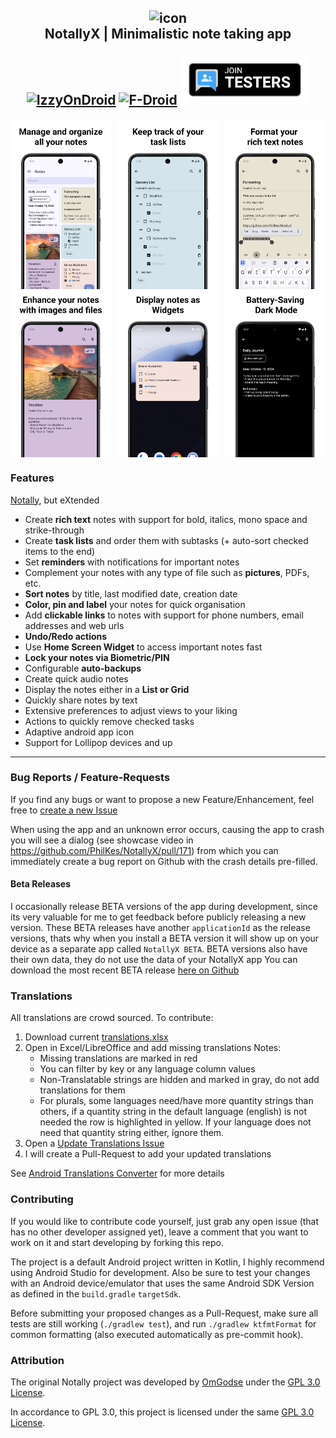<h2 align="center">
    <img src="fastlane/metadata/android/en-US/images/icon.png" alt="icon" width="90"/>
    <br />
    <b>NotallyX | Minimalistic note taking app</b>
    <p>
        <center>
            <a href="https://f-droid.org/en/packages/com.philkes.notallyx"><img alt='IzzyOnDroid' height='80' src='https://fdroid.gitlab.io/artwork/badge/get-it-on.png' /></a>
            <a href="https://apt.izzysoft.de/fdroid/index/apk/com.philkes.notallyx"><img alt='F-Droid' height='80' src='https://gitlab.com/IzzyOnDroid/repo/-/raw/master/assets/IzzyOnDroid.png' /></a>
            <a href="https://github.com/PhilKes/NotallyX/issues/120"><img alt="JoinTesters" height="80" src="fastlane/join-testers.png" /></a>
        </center>
    </p>
</h2>

<div style="display: flex; justify-content: space-between; width: 100%;">
  <img src="fastlane/metadata/android/en-US/images/phoneScreenshots/1.png" alt="Image 6" style="width: 32%;"/>
  <img src="fastlane/metadata/android/en-US/images/phoneScreenshots/2.png" alt="Image 2" style="width: 32%;"/>
  <img src="fastlane/metadata/android/en-US/images/phoneScreenshots/3.png" alt="Image 3" style="width: 32%;"/>
</div>

<div style="display: flex; justify-content: space-between; width: 100%;">
  <img src="fastlane/metadata/android/en-US/images/phoneScreenshots/4.png" alt="Image 4" style="width: 32%;"/>
  <img src="fastlane/metadata/android/en-US/images/phoneScreenshots/5.png" alt="Image 5" style="width: 32%;"/>
  <img src="fastlane/metadata/android/en-US/images/phoneScreenshots/7.png" alt="Image 7" style="width: 32%;"/>
</div>

### Features
[Notally](https://github.com/OmGodse/Notally), but eXtended

* Create **rich text** notes with support for bold, italics, mono space and strike-through
* Create **task lists** and order them with subtasks (+ auto-sort checked items to the end)
* Set **reminders** with notifications for important notes
* Complement your notes with any type of file such as **pictures**, PDFs, etc.
* **Sort notes** by title, last modified date, creation date
* **Color, pin and label** your notes for quick organisation
* Add **clickable links** to notes with support for phone numbers, email addresses and web urls
* **Undo/Redo actions**
* Use **Home Screen Widget** to access important notes fast
* **Lock your notes via Biometric/PIN**
* Configurable **auto-backups**
* Create quick audio notes
* Display the notes either in a **List or Grid**
* Quickly share notes by text
* Extensive preferences to adjust views to your liking
* Actions to quickly remove checked tasks
* Adaptive android app icon
* Support for Lollipop devices and up

---

### Bug Reports / Feature-Requests
If you find any bugs or want to propose a new Feature/Enhancement, feel free to [create a new Issue](https://github.com/PhilKes/NotallyX/issues/new/choose)

When using the app and an unknown error occurs, causing the app to crash you will see a dialog (see showcase video in https://github.com/PhilKes/NotallyX/pull/171) from which you can immediately create a bug report on Github with the crash details pre-filled.

#### Beta Releases

I occasionally release BETA versions of the app during development, since its very valuable for me to get feedback before publicly releasing a new version.
These BETA releases have another `applicationId` as the release versions, thats why when you install a BETA version it will show up on your device as a separate app called `NotallyX BETA`.
BETA versions also have their own data, they do not use the data of your NotallyX app
You can download the most recent BETA release [here on Github](https://github.com/PhilKes/NotallyX/releases/tag/beta)

### Translations
All translations are crowd sourced.
To contribute:
1. Download current [translations.xlsx](https://github.com/PhilKes/NotallyX/raw/refs/heads/main/app/translations.xlsx)
2. Open in Excel/LibreOffice and add missing translations
   Notes:
   - Missing translations are marked in red
   - You can filter by key or any language column values
   - Non-Translatable strings are hidden and marked in gray, do not add translations for them
   - For plurals, some languages need/have more quantity strings than others, if a quantity string in the default language (english) is not needed the row is highlighted in yellow. If your language does not need that quantity string either, ignore them.
3. Open a [Update Translations Issue](https://github.com/PhilKes/NotallyX/issues/new?assignees=&labels=translations&projects=&template=translation.md&title=%3CINSERT+LANGUAGE+HERE%3E+translations+update)
4. I will create a Pull-Request to add your updated translations

See [Android Translations Converter](https://github.com/PhilKes/android-translations-converter-plugin) for more details

### Contributing

If you would like to contribute code yourself, just grab any open issue (that has no other developer assigned yet), leave a comment that you want to work on it and start developing by forking this repo.

The project is a default Android project written in Kotlin, I highly recommend using Android Studio for development. Also be sure to test your changes with an Android device/emulator that uses the same Android SDK Version as defined in the `build.gradle` `targetSdk`.

Before submitting your proposed changes as a Pull-Request, make sure all tests are still working (`./gradlew test`), and run `./gradlew ktfmtFormat` for common formatting (also executed automatically as pre-commit hook).

### Attribution
The original Notally project was developed by [OmGodse](https://github.com/OmGodse) under the [GPL 3.0 License](https://github.com/OmGodse/Notally/blob/master/LICENSE.md).

In accordance to GPL 3.0, this project is licensed under the same [GPL 3.0 License](https://github.com/PhilKes/NotallyX/blob/master/LICENSE.md).
